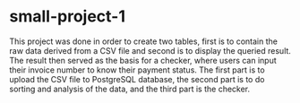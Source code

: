 # small-project-1
This project was done in order to create two tables, first is to contain the raw data derived from a CSV file and second is to display the queried result. The result then served as the basis for a checker, where users can input their invoice number to know their payment status. The first part is to upload the CSV file to PostgreSQL database, the second part is to do sorting and analysis of the data, and the third part is the checker.
